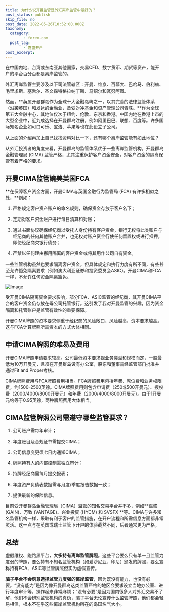 ```yaml
---
title: 为什么说开曼监管是外汇离岸监管中最好的？
post_status: publish
skip_file: no
post_date: 2022-05-26T10:52:00.000Z
taxonomy:
  category:
        - forex-com
  post_tag:
        - 嘉盛开户
post_excerpt: 
---
```

在中国内地、台湾或东南亚其他国家，交易CFD、数字货币、期货等资产，能开户的平台百分百都是离岸监管的。

外汇离岸监管主要涉及以下司法管辖区：开曼、维京、百慕大、巴哈马、伯利兹、毛里求斯、塞舌尔、圣文森特格拉纳丁斯、马绍尔和瓦努阿图。

然而，**英属开曼群岛作为全球十大金融岛屿之一，以其完善的法律监管体系（沿袭英国）和发达的金融业，备受对冲基金和资产管理公司青睐。**作为全球第五大金融中心，其地位仅次于纽约、伦敦、东京和香港。中国内地在香港上市的大型企业中，近九成选择在开曼群岛注册，例如阿里巴巴、联想、百度等。许多国际知名企业如可口可乐、宝洁、苹果等也在此设立子公司。

从上面的介绍再加上自己找找资料对比一下，还有哪个离岸监管能有如此地位？

从外汇投资者的角度来看，开曼群岛的监管体系优于一些离岸监管机构。开曼群岛金融管理局 (CIMA) 监管严格，尤其注重保护客户资金安全，对客户资金的隔离保管有着严格的要求。

## 开曼CIMA监管媲美英国FCA

**在保障客户资金方面，开曼CIMA与英国金融行为监管局 (FCA) 有许多相似之处，**例如：

1. 严格规定客户资产账户的命名规则，确保资金存放于客户名下；

1. 定期对客户资金账户进行每日清算和对账；

1. 通过书面协议确保经纪商以受托人身份持有客户资金，银行无权将此类账户与经纪商的任何其他账户合并，也无权对账户资金行使任何留置权或进行扣押，即使经纪商欠银行债务；

1. 严禁以任何理由挪用隔离的客户资金或将其用作公司自有资金。

一些监管机构虽然也要求隔离客户资金，但具体规定和执行力度有所不同，有些甚至允许豁免隔离要求（例如澳大利亚证券和投资委员会ASIC）。开曼CIMA和FCA一样，不允许任何资金隔离豁免。

![Image](https://prod-files-secure.s3.us-west-2.amazonaws.com/39ed1227-6d7d-4570-be36-9ccd4a2c4241/bd849744-3fcb-4a37-8312-357962c8f065/image.png?X-Amz-Algorithm=AWS4-HMAC-SHA256&X-Amz-Content-Sha256=UNSIGNED-PAYLOAD&X-Amz-Credential=ASIAZI2LB4667F7HB3NM%2F20250915%2Fus-west-2%2Fs3%2Faws4_request&X-Amz-Date=20250915T101400Z&X-Amz-Expires=3600&X-Amz-Security-Token=IQoJb3JpZ2luX2VjEPr%2F%2F%2F%2F%2F%2F%2F%2F%2F%2FwEaCXVzLXdlc3QtMiJHMEUCIQCV0UevK91hSYQceqnsNmntid4YWD%2BT85PghXn2OqZboAIgRatEx7ASEPxHV7qxHBRWb4DR6vhJ8m5cQ6e9nfg0RVgq%2FwMIchAAGgw2Mzc0MjMxODM4MDUiDGX0jsbY6vlbyOoJHyrcA2nP6v%2FEurZoXtP3JkRJOFqdN80kek8yl6Dzvt8fWZPvj99bg%2FNo%2FYMjPtARizP9Lp8%2FeaFJLgDo6laAlULttcr0Io5OcERxUAO11cyNxJaDjl5QvR4U7S1Xkqgw9Wy9bEpbm7tgpsUanbjLO%2FFhHg9O73tdymdD9jd4hDz2%2BA08d00TIxDzb86LCLg%2Fy9jQ6JU8QDv3iQDhl0kSw7IFnxju27yMvIB3SZOxx976p%2B%2F31K47vqFpYXkQ7k08%2B7xu6Q4e8SQsolJiDIzAeLg496%2FkidFS6SrQBaL%2Ft1o4S6GhMOqByEhtW%2Btje%2FNEYy73TIHX7b04HEwnpcKBHZo%2FU5yquuGWjZHrAm0zue8kh9jep4sXc4Woe96fsFXaF35nUs02xzts8a9f%2BhTiQw2nIUgbq9Hd%2BA4AlJj4U4ehnlz%2Fc%2BQBCJx9gvUDk7tkEinIteX8WlvTtujDlji%2B5nRL45j8E1u5PhsVFnGaFun7X%2FQBJTmacwWVTMd2wuI4LxC0sUgQXTZYMbOjQLTVmlI5pJzHFgs0oAegO6bDubmmm%2BQiKcPAI7MQ6jC8BDtQaq1zynjskWEzVwNyBmvK2xBsQt21H7Bm%2BwMf0BPranxIWSrpS9Rciv8kAQyjpF4PMN2zn8YGOqUBOME3gSNuQ05Ux%2FKQXOoad%2BZhnEMr3zkuiIba6UqcvLUyu%2FWf0eusrL34wlhN7huf6QSWEeriznnTAlr5XXGjTxSRpnd8RuV1jLy3%2B4O0fhvzTUW2fmdDmTSalFVPCUYu%2F1hfDqtuJejaqXZ39KBzTZtBO%2Fo%2BkF%2FsoiivkWz2VzwMpcU9pQr90gE5npI98ftmd2R1RONitdlzHP1p3KH9MLf1zPz7&X-Amz-Signature=1fd9120de51cbe3c8686bff6d651ff3bcd9a1cf56cf333c8c80c629123986080&X-Amz-SignedHeaders=host&x-amz-checksum-mode=ENABLED&x-id=GetObject)

受开曼CIMA隔离资金要求影响，部分FCA、ASIC监管的经纪商，其开曼CIMA平台的客户资金仍存放在母公司托管银行。这引发了我对开曼监管的兴趣，因为资金隔离和托管账户是监管有效性的重要保障。

开曼CIMA牌照的资本要求侧重于经纪商的风险敞口，风险越高，资本要求越高。这与FCA计算牌照所需资本的方式大体相同。

## **申请CIMA牌照的难易及费用**

开曼CIMA牌照申请要求较高。公司最低资本要求视业务类型和规模而定，一般最低为10万开曼元，且须在开曼群岛设有办公室，股东和董事需经监管部门批准并通过Fit and Proper考核。

CIMA牌照费用与FCA牌照费用相当。FCA牌照费用包括年费、席位费和业务权限费，约1500-2500英镑。CIMA牌照费用则包含申请费（250或500开曼元）、授权费（2000/4000/8000开曼元）和年费（2000/4000/8000开曼元）。由于1开曼元约等于0.95英镑，两种牌照费用大体相当。

## CIMA监管牌照公司需遵守哪些监管要求？

1. 公司账户需每年审计；

1. 年度账目及合规证书需提交CIMA；

1. 公司信息变更须七日内通知CIMA；

1. 牌照持有人的内部控制需独立审计；

1. 持牌经纪商需每月提交报表；

1. 年度资产负债表数据需与月度/季度报告数据一致；

1. 提供最新的保险信息。

目前受开曼群岛金融管理局（CIMA）监管的知名交易平台并不多，例如**嘉盛 (GAIN)、万致 (VANTAGE)、兴业投资 (HYCM) 和 SVSFX **等。CIMA与许多知名监管机构一样，采取有利于客户的监管措施，在开户流程和所需信息方面都非常灵活。这一点与在英国或瑞士监管下开户的体验截然不同，后者通常更为严格。

## 总结

虚假维权、跑路黑平台，**大多持有离岸监管牌照**。这些平台要么只有单一且监管力度弱的牌照，要么持有不知名监管机构（如爱沙尼亚、印尼）颁发的牌照，要么宣称持有FCA、ASIC等监管牌照但实为虚假宣传。

**骗子平台不会刻意选择监管力度强的离岸监管**，因为既没有能力，也没有必要。“没有能力”是因为像开曼群岛这类监管严格的地区会要求设立当地办公室、进行年度审计等，操作起来非常麻烦；“没有必要”是因为国内很多人对外汇交易不了解，他们不会辨别监管机构的真伪，骗子平台无论宣传什么监管牌照，他们都会轻易相信，根本不在乎这些离岸监管机构所在的岛国名气大小。